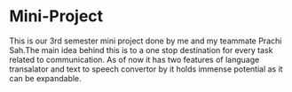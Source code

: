 # Mini-Project
This is our 3rd semester mini project done by me and my teammate Prachi Sah.The main idea behind this is to a one stop destination for every task related to communication.
As of now it has two features of language transalator and text to speech convertor by it holds immense potential as it can be expandable.
